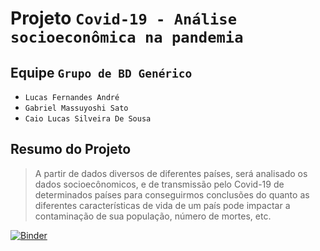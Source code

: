 # Projeto `Covid-19 - Análise socioeconômica na pandemia`

## Equipe `Grupo de BD Genérico`
* `Lucas Fernandes André`
* `Gabriel Massuyoshi Sato`
* `Caio Lucas Silveira De Sousa`

## Resumo do Projeto
> A partir de dados diversos de diferentes países, será analisado os dados socioecônomicos, e de transmissão pelo Covid-19 de determinados países para conseguirmos conclusões do quanto as diferentes características de vida de um país pode impactar a contaminação de sua população, número de mortes, etc.

[![Binder](https://mybinder.org/badge_logo.svg)](https://mybinder.org/v2/gh/lukeoluk/BD-Trabalho-final/HEAD)
